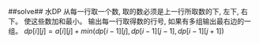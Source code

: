 ﻿##solve##
水DP
从每一行取一个数, 取的数必须是上一行所取数的下, 左下, 右下。 使这些数加和最小。 输出每一行取得数的行号, 如果有多组输出最右边的一组。
$dp[i][j] = a[i][j] + min(dp[i - 1][j], dp[i - 1][j - 1], dp[i - 1][j +
1])$